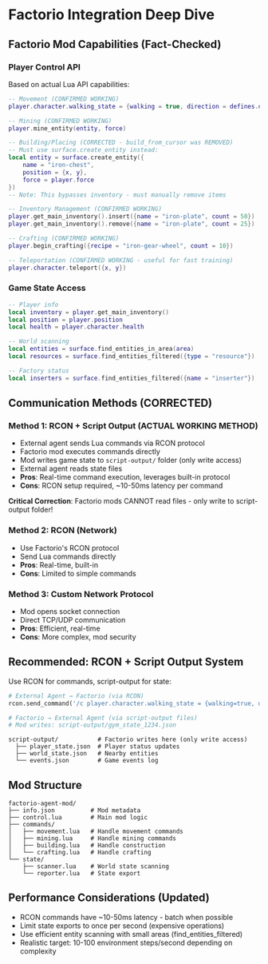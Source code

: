 # Factorio Integration Deep Dive

## Factorio Mod Capabilities (Fact-Checked)

### Player Control API
Based on actual Lua API capabilities:

```lua
-- Movement (CONFIRMED WORKING)
player.character.walking_state = {walking = true, direction = defines.direction.north}

-- Mining (CONFIRMED WORKING)
player.mine_entity(entity, force)

-- Building/Placing (CORRECTED - build_from_cursor was REMOVED)
-- Must use surface.create_entity instead:
local entity = surface.create_entity({
    name = "iron-chest",
    position = {x, y},
    force = player.force
})
-- Note: This bypasses inventory - must manually remove items

-- Inventory Management (CONFIRMED WORKING)
player.get_main_inventory().insert({name = "iron-plate", count = 50})
player.get_main_inventory().remove({name = "iron-plate", count = 25})

-- Crafting (CONFIRMED WORKING)
player.begin_crafting({recipe = "iron-gear-wheel", count = 10})

-- Teleportation (CONFIRMED WORKING - useful for fast training)
player.character.teleport({x, y})
```

### Game State Access
```lua
-- Player info
local inventory = player.get_main_inventory()
local position = player.position
local health = player.character.health

-- World scanning
local entities = surface.find_entities_in_area(area)
local resources = surface.find_entities_filtered({type = "resource"})

-- Factory status
local inserters = surface.find_entities_filtered({name = "inserter"})
```

## Communication Methods (CORRECTED)

### Method 1: RCON + Script Output (ACTUAL WORKING METHOD)
- External agent sends Lua commands via RCON protocol
- Factorio mod executes commands directly
- Mod writes game state to `script-output/` folder (only write access)
- External agent reads state files
- **Pros**: Real-time command execution, leverages built-in protocol
- **Cons**: RCON setup required, ~10-50ms latency per command

**Critical Correction**: Factorio mods CANNOT read files - only write to script-output folder!

### Method 2: RCON (Network)
- Use Factorio's RCON protocol
- Send Lua commands directly
- **Pros**: Real-time, built-in
- **Cons**: Limited to simple commands

### Method 3: Custom Network Protocol
- Mod opens socket connection
- Direct TCP/UDP communication
- **Pros**: Efficient, real-time
- **Cons**: More complex, mod security

## Recommended: RCON + Script Output System

Use RCON for commands, script-output for state:

```python
# External Agent → Factorio (via RCON)
rcon.send_command('/c player.character.walking_state = {walking=true, direction=0}')

# Factorio → External Agent (via script-output files)
# Mod writes: script-output/gym_state_1234.json
```

```
script-output/           # Factorio writes here (only write access)
  ├── player_state.json  # Player status updates
  ├── world_state.json   # Nearby entities 
  └── events.json        # Game events log
```

## Mod Structure

```
factorio-agent-mod/
├── info.json          # Mod metadata
├── control.lua        # Main mod logic
├── commands/
│   ├── movement.lua   # Handle movement commands
│   ├── mining.lua     # Handle mining commands
│   ├── building.lua   # Handle construction
│   └── crafting.lua   # Handle crafting
└── state/
    ├── scanner.lua    # World state scanning
    └── reporter.lua   # State export
```

## Performance Considerations (Updated)
- RCON commands have ~10-50ms latency - batch when possible
- Limit state exports to once per second (expensive operations)
- Use efficient entity scanning with small areas (find_entities_filtered)
- Realistic target: 10-100 environment steps/second depending on complexity

